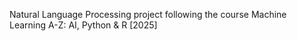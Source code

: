 Natural Language Processing project following the course Machine Learning A-Z: AI, Python & R [2025]
